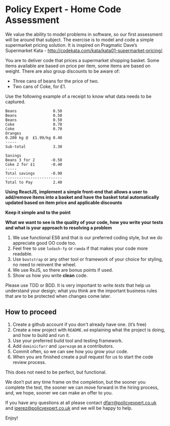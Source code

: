 # Policy Expert - Home Code Assessment

We value the ability to model problems in software, so our first assessment will be around that subject. The exercise is to model and code a simple supermarket pricing solution. It is inspired on Pragmatic Dave’s Supermarket Kata - http://codekata.com/kata/kata01-supermarket-pricing/.

You are to deliver code that prices a supermarket shopping basket. Some items available are based on price per item, some items are based on weight. There are also group discounts to be aware of:

- Three cans of beans for the price of two.
- Two cans of Coke, for £1.

Use the following example of a receipt to know what data needs to be captured.

```
Beans                0.50
Beans                0.50
Beans                0.50
Coke                 0.70
Coke                 0.70
Oranges
0.200 kg @  £1.99/kg 0.40
-----
Sub-total            3.30

Savings
Beans 3 for 2       -0.50
Coke 2 for £1       -0.40
-----
Total savings       -0.90
-------------------------
Total to Pay         2.40
```

**Using ReactJS, implement a simple front-end that allows a user to add/remove items into a basket and have the basket total automatically updated based on item price and applicable discounts**

**Keep it simple and to the point**

**What we want to see is the quality of your code, how you write your tests and what is your approach to resolving a problem**

1. We use functional ES6 and that is our preferred coding style, but we do appreciate good OO code too.
2. Feel free to use ``lodash-fp`` or ``ramda`` if that makes your code more readable.
3. Use ``bootstrap`` or any other tool or framework of your choice for styling, no need to reinvent the wheel.
4. We use RxJS, so there are bonus points if used.
5. Show us how you write **clean** code.

Please use TDD or BDD. It is very important to write *tests* that help us understand your design; what you think are the important business rules that are to be protected when changes come later.

## How to proceed
1. Create a github account if you don't already have one. (it’s free)
2. Create a new project with ``README.md`` explaining what the project is doing, and how to build and run it.
3. Use your preferred build tool and testing framework.
4. Add ``dominicfarr`` and ``iperezqm`` as a contributors.
5. Commit often, so we can see how you grow your code.
6. When you are finished create a pull request for us to start the code review process.

This does not need to be perfect, but functional.

We don’t put any time frame on the completion, but the sooner you complete the test, the sooner we can move forward in the hiring process, and, we hope, sooner we can make an offer to you.

If you have any questions at all please contact dfarr@policyexpert.co.uk and iperez@policyexpert.co.uk and we will be happy to help.

Enjoy!
